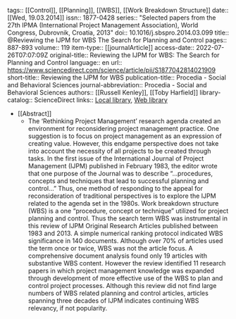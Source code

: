 tags:: [[Control]], [[Planning]], [[WBS]], [[Work Breakdown Structure]]
date:: [[Wed, 19.03.2014]]
issn:: 1877-0428
series:: "Selected papers from the 27th IPMA (International Project Management Association), World Congress, Dubrovnik, Croatia, 2013"
doi:: 10.1016/j.sbspro.2014.03.099
title:: @Reviewing the IJPM for WBS The Search for Planning and Control
pages:: 887-893
volume:: 119
item-type:: [[journalArticle]]
access-date:: 2022-07-26T07:07:09Z
original-title:: Reviewing the IJPM for WBS: The Search for Planning and Control
language:: en
url:: https://www.sciencedirect.com/science/article/pii/S1877042814021909
short-title:: Reviewing the IJPM for WBS
publication-title:: Procedia - Social and Behavioral Sciences
journal-abbreviation:: Procedia - Social and Behavioral Sciences
authors:: [[Russell Kenley]], [[Toby Harfield]]
library-catalog:: ScienceDirect
links:: [Local library](zotero://select/library/items/X3LYW6GM), [Web library](https://www.zotero.org/users/6520516/items/X3LYW6GM)

- [[Abstract]]
	- The ‘Rethinking Project Management’ research agenda created an environment for reconsidering project management practice. One suggestion is to focus on project management as an expression of creating value. However, this endgame perspective does not take into account the necessity of all projects to be created through tasks. In the first issue of the International Journal of Project Management (IJPM) published in February 1983, the editor wrote that one purpose of the Journal was to describe “…procedures, concepts and techniques that lead to successful planning and control…” Thus, one method of responding to the appeal for reconsideration of traditional perspectives is to explore the IJPM related to the agenda set in the 1980s. Work breakdown structure (WBS) is a one “procedure, concept or technique” utilized for project planning and control. Thus the search term WBS was instrumental in this review of IJPM Original Research Articles published between 1983 and 2013. A simple numerical ranking protocol indicated WBS significance in 140 documents. Although over 70% of articles used the term once or twice, WBS was not the article focus. A comprehensive document analysis found only 19 articles with substantive WBS content. However the review identified 11 research papers in which project management knowledge was expanded through development of more effective use of the WBS to plan and control project processes. Although this review did not find large numbers of WBS related planning and control articles, articles spanning three decades of IJPM indicates continuing WBS relevancy, if not popularity.